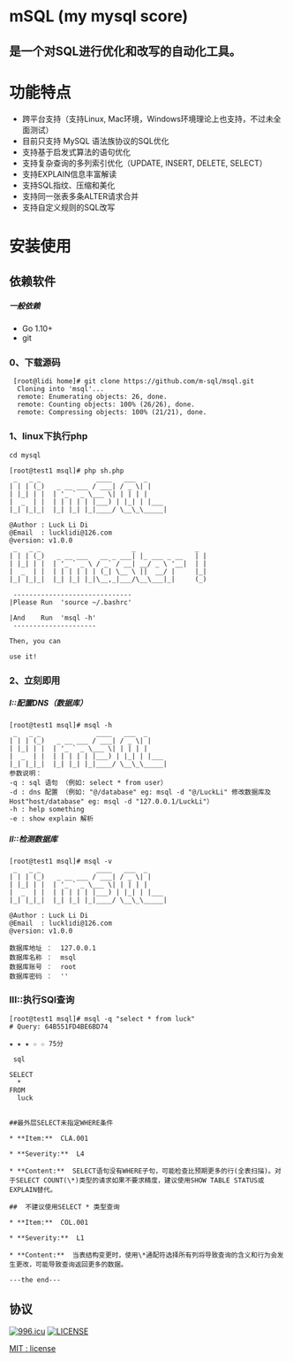 #  mSQL (my mysql score)

## 是一个对SQL进行优化和改写的自动化工具。

# 功能特点
* 跨平台支持（支持Linux, Mac环境，Windows环境理论上也支持，不过未全面测试）
* 目前只支持 MySQL 语法族协议的SQL优化
* 支持基于启发式算法的语句优化
* 支持复杂查询的多列索引优化（UPDATE, INSERT, DELETE, SELECT）
* 支持EXPLAIN信息丰富解读
* 支持SQL指纹、压缩和美化
* 支持同一张表多条ALTER请求合并
* 支持自定义规则的SQL改写

#  安装使用
## 依赖软件
##### 一般依赖
* Go 1.10+
* git

### 0、下载源码
```linux
 [root@lidi home]# git clone https://github.com/m-sql/msql.git
  Cloning into 'msql'...
  remote: Enumerating objects: 26, done.
  remote: Counting objects: 100% (26/26), done.
  remote: Compressing objects: 100% (21/21), done.
```
### 1、linux下执行php
``` linux
cd mysql

[root@test1 msql]# php sh.php 
 _   _ _              ____   ___  _     
| | | (_)   _ __ ___ / ___| / _ \| |    
| |_| | |  | '_ ` _ \___ \| | | | |    
|  _  | |  | | | | | |___) | |_| | |___ 
|_| |_|_|  |_| |_| |_|____/ \__\_\_____|

@Author : Luck Li Di
@Email  : lucklidi@126.com
@version: v1.0.0
 _   _ _                       _               _ 
| | | (_)   _ __ ___   __ _ ___| |_ ___ _ __   | |
| |_| | |  | '_ ` _ \ / _` / __| __/ _ \ '__|  | |
|  _  | |  | | | | | | (_| \__ \ ||  __/ |     |_|
|_| |_|_|  |_| |_| |_|\__,_|___/\__\___|_|     (_)

 ------------------------------
|Please Run  'source ~/.bashrc'
 
|And    Run  'msql -h'
 ---------------------
 
Then, you can

use it!

```
### 2、立刻即用
##### I::配置DNS（数据库）
```
[root@test1 msql]# msql -h
 _   _ _              ____   ___  _     
| | | (_)   _ __ ___ / ___| / _ \| |    
| |_| | |  | '_ ` _ \___ \| | | | |    
|  _  | |  | | | | | |___) | |_| | |___ 
|_| |_|_|  |_| |_| |_|____/ \__\_\_____|
参数说明：
-q : sql 语句 （例如: select * from user）
-d : dns 配置 （例如: "@/database" eg: msql -d "@/LuckLi" 修改数据库及Host"host/database" eg: msql -d "127.0.0.1/LuckLi"）
-h : help something
-e : show explain 解析
```
##### II::检测数据库
```
[root@test1 msql]# msql -v
 _   _ _              ____   ___  _     
| | | (_)   _ __ ___ / ___| / _ \| |    
| |_| | |  | '_ ` _ \___ \| | | | |    
|  _  | |  | | | | | |___) | |_| | |___ 
|_| |_|_|  |_| |_| |_|____/ \__\_\_____|

@Author : Luck Li Di
@Email  : lucklidi@126.com
@version: v1.0.0

数据库地址 ：  127.0.0.1
数据库名称 ：  msql
数据库账号 ：  root
数据库密码 ：  ''
```
### III::执行SQl查询
```
[root@test1 msql]# msql -q "select * from luck"
# Query: 64B551FD4BE6BD74

★ ★ ★ ☆ ☆ 75分

 sql

SELECT  
  * 
FROM  
  luck
  

##最外层SELECT未指定WHERE条件

* **Item:**  CLA.001

* **Severity:**  L4

* **Content:**  SELECT语句没有WHERE子句，可能检查比预期更多的行(全表扫描)。对于SELECT COUNT(\*)类型的请求如果不要求精度，建议使用SHOW TABLE STATUS或EXPLAIN替代。

##  不建议使用SELECT * 类型查询

* **Item:**  COL.001

* **Severity:**  L1

* **Content:**  当表结构变更时，使用\*通配符选择所有列将导致查询的含义和行为会发生更改，可能导致查询返回更多的数据。

---the end---

```

## 协议

[![996.icu](https://img.shields.io/badge/link-996.icu-red.svg)](https://996.icu)
[![LICENSE](https://img.shields.io/badge/license-Anti%20996-blue.svg)](https://github.com/996icu/996.ICU/blob/master/LICENSE)

[MIT : license](https://github.com/m-sql/msql/blob/master/LICENSE)
